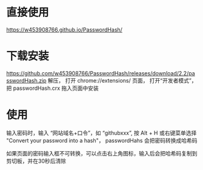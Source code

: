 
# 直接使用
  https://w453908766.github.io/PasswordHash/ 

# 下载安装
  https://github.com/w453908766/PasswordHash/releases/download/2.2/passwordHash.zip
  解压， 打开 chrome://extensions/ 页面， 打开“开发者模式”，把 passwordHash.crx 拖入页面中安装

# 使用
  输入密码时，输入 “网站域名+口令”，如 “githubxxx”, 按 Alt + H 或右键菜单选择 "Convert your password into a hash"，
  passwordHahs 会把密码转换成哈希码

  如果页面的密码输入框不可转换，可以点击右上角图标，输入后会把哈希码复制到剪切板，并在30秒后清除
